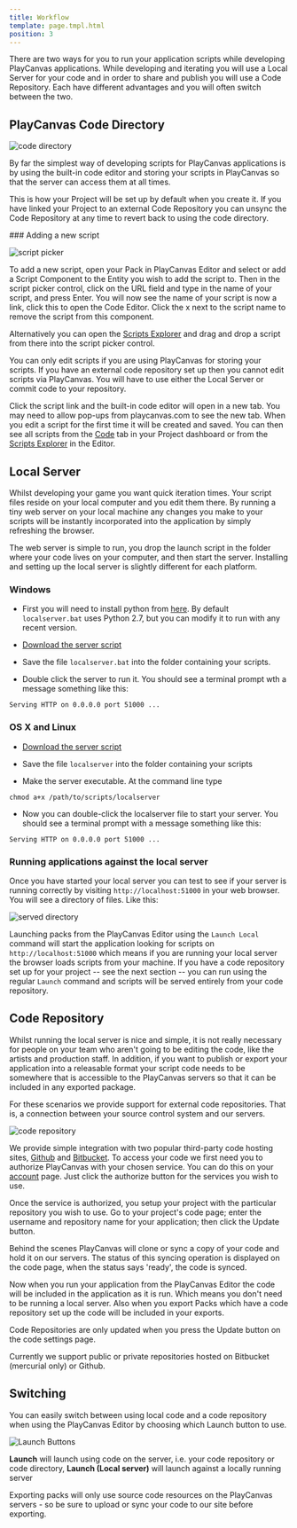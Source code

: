 ```yaml
---
title: Workflow
template: page.tmpl.html
position: 3
---
```


There are two ways for you to run your application scripts while developing PlayCanvas applications. While developing and iterating you will use a Local Server for your code and in order to share and publish you will use a Code Repository. Each have different advantages and you will often switch between the two.

## PlayCanvas Code Directory

![code directory][code_directory]

By far the simplest way of developing scripts for PlayCanvas applications is by using the built-in code editor and storing your scripts in PlayCanvas so that the server can access them at all times.

This is how your Project will be set up by default when you create it. If you have linked your Project to an external Code Repository you can unsync the Code Repository at any time to revert back to using the code directory.

### Adding a new script

![script picker][script_picker]

To add a new script, open your Pack in PlayCanvas Editor and select or add a Script Component to the Entity you wish to add the script to. Then in the script picker control, click on the URL field and type in the name of your script, and press Enter. You will now see the name of your script is now a link, click this to open the Code Editor. Click the x next to the script name to remove the script from this component.

Alternatively you can open the [Scripts Explorer][scripts_explorer] and drag and drop a script from there into the script picker control.

<div class="alert alert-info small">
You can only edit scripts if you are using PlayCanvas for storing your scripts. If you have an external code repository set up then you cannot edit scripts via PlayCanvas. You will have to use either the Local Server or commit code to your repository.
</div>

Click the script link and the built-in code editor will open in a new tab. You may need to allow pop-ups from playcanvas.com to see the new tab. When you edit a script for the first time it will be created and saved. You can then see all scripts from the [Code][code_tab] tab in your Project dashboard or from the [Scripts Explorer][scripts_explorer] in the Editor.

## Local Server

Whilst developing your game you want quick iteration times. Your script files reside on your local computer and you edit them there. By running a tiny web server on your local machine any changes you make to your scripts will be instantly incorporated into the application by simply refreshing the browser.

The web server is simple to run, you drop the launch script in the folder where your code lives on your computer, and then start the server.
Installing and setting up the local server is slightly different for each platform.

### Windows

* First you will need to install python from [here][python]. By default `localserver.bat` uses Python 2.7, but you can modify it to run with any recent version.

* [Download the server script][server_windows]

* Save the file `localserver.bat` into the folder containing your scripts.

* Double click the server to run it. You should see a terminal prompt wth a message something like this:
~~~sh~~~
Serving HTTP on 0.0.0.0 port 51000 ...
~~~

### OS X and Linux

* [Download the server script][server_osx_linux]

* Save the file `localserver` into the folder containing your scripts

* Make the server executable. At the command line type
~~~sh~~~
chmod a+x /path/to/scripts/localserver
~~~

* Now you can double-click the localserver file to start your server. You should see a terminal prompt with a message something like this:
~~~sh~~~
Serving HTTP on 0.0.0.0 port 51000 ...
~~~

### Running applications against the local server

Once you have started your local server you can test to see if your server is running correctly by visiting `http://localhost:51000` in your web browser.
You will see a directory of files. Like this:

![served directory](/images/platform/localserver.png "Local server directory")

Launching packs from the PlayCanvas Editor using the `Launch Local` command will start the application looking for scripts on `http://localhost:51000` which means if you are running your local server the browser loads scripts from your machine. If you have a code repository set up for your project -- see the next section -- you can run using the regular `Launch` command and scripts will be served entirely from your code repository.

## Code Repository

Whilst running the local server is nice and simple, it is not really necessary for people on your team who aren't going to be editing the code, like the artists
and production staff. In addition, if you want to publish or export your application into a releasable format your script code needs to be somewhere that is
accessible to the PlayCanvas servers so that it can be included in any exported package.

For these scenarios we provide support for external code repositories. That is, a connection between your source control system and our servers.

![code repository][code_repository]

We provide simple integration with two popular third-party code hosting sites, [Github](http://github.com) and [Bitbucket](http://bitbucket.org). To access your code we first need you to authorize PlayCanvas with your chosen service. You can do this on your [account](https://playcanvas.com/account) page. Just click the authorize button for the services you wish to use.

Once the service is authorized, you setup your project with the particular repository you wish to use. Go to your project's code page; enter the username and repository name for your application; then click the Update button.

Behind the scenes PlayCanvas will clone or sync a copy of your code and hold it on our servers. The status of this syncing operation is displayed on the code page, when the status says 'ready', the code is synced.

Now when you run your application from the PlayCanvas Editor the code will be included in the application as it is run. Which means you don't need to be running a local server. Also when you export Packs which have a code repository set up the code will be included in your exports.

<div class="pc-notice-message pc-small">
<p>Code Repositories are only updated when you press the Update button on the code settings page.</p>
<p>Currently we support public or private repositories hosted on Bitbucket (mercurial only) or Github.</p>
</div>

## Switching

You can easily switch between using local code and a code repository when using the PlayCanvas Editor by choosing which Launch button to use.

![Launch Buttons][launch_buttons]

**Launch** will launch using code on the server, i.e. your code repository or code directory, **Launch (Local server)** will launch against a locally running server

Exporting packs will only use source code resources on the PlayCanvas servers - so be sure to upload or sync your code to our site before exporting.

[server_osx_linux]: /downloads/localserver
[python]: http://www.python.org/download/
[server_windows]: /downloads/localserver.bat
[launch_buttons]: /images/platform/launch_buttons.png
[script_picker]: /images/platform/component_script.png
[code_directory]: /images/platform/playcanvas_code_repo2.png
[code_repository]: /images/platform/bitbucket_code_repo2.png
[scripts_explorer]: /user-manual/designer/scripts-explorer
[code_tab]: /user-manual/dashboard/code
